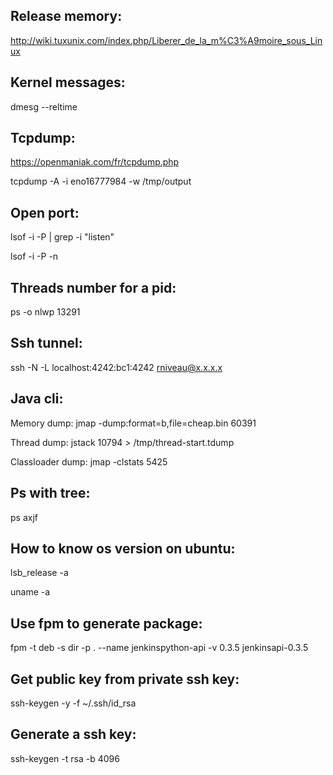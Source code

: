 Release memory:
---------------
http://wiki.tuxunix.com/index.php/Liberer_de_la_m%C3%A9moire_sous_Linux


Kernel messages:
----------------
dmesg --reltime


Tcpdump:
--------
https://openmaniak.com/fr/tcpdump.php

tcpdump  -A -i  eno16777984  -w /tmp/output


Open port:
----------
lsof -i -P | grep -i "listen"

lsof -i  -P -n


Threads number for a pid:
-------------------------
ps -o nlwp 13291


Ssh tunnel:
-----------
ssh -N -L localhost:4242:bc1:4242 rniveau@x.x.x.x


Java cli:
---------
Memory dump: jmap -dump:format=b,file=cheap.bin 60391

Thread dump: jstack 10794 > /tmp/thread-start.tdump

Classloader dump: jmap -clstats 5425


Ps with tree:
-------------

ps axjf

How to know os version on ubuntu:
---------------------------------

lsb_release -a

uname -a

Use fpm to generate package:
----------------------------

fpm  -t deb -s dir -p . --name jenkinspython-api -v 0.3.5  jenkinsapi-0.3.5

Get public key from private ssh key:
------------------------------------

ssh-keygen -y -f ~/.ssh/id_rsa

Generate a ssh key:
-------------------

ssh-keygen -t rsa -b 4096
